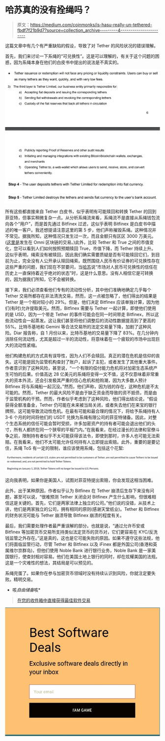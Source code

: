 # 哈苏真的没有拴绳吗？

> 原文：<https://medium.com/coinmonks/is-hasu-really-un-tethered-fbdf7f21b9d7?source=collection_archive---------4----------------------->

这篇文章中有几个有严重缺陷的假设，导致了对 Tether 的风险状况的错误理解。

首先，我们来讨论一下系绳的“可兑换性”。这是可以理解的，有关于这个问题的困惑，因为系绳本身在他们的白皮书中提出的说法是不真实的。

![](img/f5da0ef023db31bd09b4c42e0e89a0a0.png)![](img/cb2ca6955aedcfa7dada61748d70bae3.png)![](img/6b0c1059aa996e489c9f85d40fe7d018.png)

所有这些都直接来自 Tether 白皮书，似乎表明有可能赎回和转换 Tether 的回到菲亚特，但事实稍微复杂一点。从分析系绳流来看，系绳流不是直接从系绳钱包流向各个“用户”，而是首先通过 Bitfinex 过滤，这似乎表明 Bitfinex 是白皮书中描述的唯一客户。我还想提请注意这里的第 5 步，他们声称摧毁系绳。这种情况并不常见。据我所知，这种情况只发生过一次，而且金额只有区区 3000 万美元。([这里是](https://www.omniexplorer.info/tx/24db40680654b8b505fda3e96be722ca10f341a129c99260509eb5d84655f1f0)发生在 Omni 区块链的交易。)此外，比较 Tether 和 True 之间的市值变化，您可以看到人们如何按照预期赎回 True，市值下降，而 Tether 持续上升。这似乎表明，绳索没有被赎回，因此我们确实需要质疑是否有可能赎回它们，到目前为止，完全没有人公开承认赎回绳索。既然围绕人民币有价证券的可兑换性存在这些严重的问题，我们现在不禁要问，当[哈苏](https://medium.com/u/90326a938400?source=post_page-----fbdf7f21b9d7--------------------------------)说“市场对人民币可兑换性的信任在历史上一直保持着近乎绝对的状态”时，这是什么意思。没有人相信它是可转换的，因为据我们所知，它不会被转换。

接下来，我们必须查看他们专有的流动性分析，其中他们准确地确定几乎每个 Tether 交易所都存在非法清洗交易，然而，这一点被忽略了，他们得出的结果是 Tether 是一个相对较小的 29%。但是，他们决定 Bitfinex 应该单独计算，因为他们(有时)允许提取美元。然而，Bitfinex 需要与 Tether 一起计算，即使他们使用的是 USD，因为一个带走 Tether 的事件可能会在同一时间带走 Bitfinex，所以这些流动性会一起蒸发。这让我们甚至将他们调整后的流动性数据提高到了更高的 55%。比特币基地和 Gemini 等合法交易所的法定交易量下降，加剧了这种风险。Diar 报告称，自 1 月份以来，比特币基地的交易量下降了 83%。在几分钟内消除任何流动性，尤其是超过一半的流动性，将意味着在一个疲软的市场中出现巨大的流动性紧缩。

他们构建危机的方式具有误导性，因为人们不会赎回。真正的潜在危机是信仰的丧失。这可能是因为监管机构查封了账户，起诉了主犯，或者发生了其他重大事件。作者意识到了这种风险，甚至说，“一个有限的偿付能力危机将对加密生态系统产生可怕的后果。价值高达 28 亿美元的系绳将变得一文不值，这不仅意味着非常重大的资本外流，还会引发极其严重的信心危机和抢购潮，因为大多数人预计 Bitfinex 将与系绳船一起沉没。”然而，他们声称，因为钱的存在，这种危机是不太可能的。然而，Tether 的最大风险不是由于缺乏资金而导致的资不抵债，而是由于监管机构的干预。然而，作者似乎考虑到了这种风险，他们得出结论说，“假设获得全额准备金，Tether 仍可能在未来被当局关闭，或者失去他们在来宝的银行牌照，这可能导致流动性危机。在最有可能和最合理的情况下，将给予系绳持有人 3-6 个月的时间将他们的 USDT 兑换为系绳有限公司的菲亚特储备。因此，对整个生态系统的信任可能会暂时受损，许多加密资产的持有者可能会退出他们的头寸，所有人都挤在同一个狭窄的平板门内。”在我看来，在经过漫长的法律和官僚斗争之前，限制持有者似乎不太可能获得该法令，即使到那时，许多人也可能无法索赔。在我看来，他们不太可能允许任何持有人立即提出索赔。此外，重要的是要记住，系绳 ToS 有一定的限制，谁应该使用系绳，包括这个花絮:

![](img/ef5cdd7332bdd6e3a1c1501c79c8d28a.png)

这向我表明，如果你是美国人，试图对菲亚特提出索赔，你会发现这相当困难。

此外，出于某种原因，作者似乎认为 Bitfinex 在 Tether 崩溃后生存下来没有问题，甚至可以说，“很难预测 Tether 关闭会对 Bitfinex 产生什么影响，但很难相信这是关键的。首先，它们是两家法律上独立的公司。”他们说的没错，从技术上讲，他们是两家独立的公司，拥有相同的原则(感谢天堂纸业)。Tether 和 Bitfinex 的财务状况可能与 Tether 崩溃导致 Bitfinex 崩溃的程度有关。

最后，我们需要处理作者最严重误解的部分。也就是说，“通过允许币安或 Bitfinex 等加密货币交易所支持类似法定货币的货币对，它们更容易在 KYC/反洗钱监管之外存在。”这是真的，这也是它可能失败的原因。如果不遵守这些法规，他们将面临监管行动，尽管 Tether 和 Bitfinex 以及 iFinex 都是外国公司(香港和英属维尔京群岛)，但他们使用 Noble Bank 进行银行业务，Noble Bank 是一家美国银行，使查封相对容易。他们在美国土地上银行的同时，却在炫耀美国的法规。这是一个灾难性的想法，其结局是可以预见的。

系绳完蛋了。如果你在参与加密货币领域时没有持续认识到风险，你就注定要失败。精明交易。

*   咳*自由储备*咳*

> [在您的收件箱中直接获得最佳软件交易](https://coincodecap.com/?utm_source=coinmonks)

[![](img/7c0b3dfdcbfea594cc0ae7d4f9bf6fcb.png)](https://coincodecap.com/?utm_source=coinmonks)